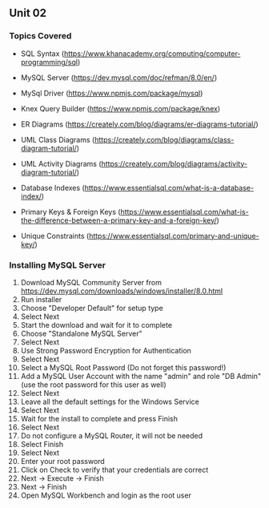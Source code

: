 ## Unit 02
### Topics Covered
* SQL Syntax (https://www.khanacademy.org/computing/computer-programming/sql)
* MySQL Server (https://dev.mysql.com/doc/refman/8.0/en/)
* MySql Driver (https://www.npmjs.com/package/mysql)
* Knex Query Builder (https://www.npmjs.com/package/knex)

* ER Diagrams (https://creately.com/blog/diagrams/er-diagrams-tutorial/)
* UML Class Diagrams (https://creately.com/blog/diagrams/class-diagram-tutorial/)
* UML Activity Diagrams (https://creately.com/blog/diagrams/activity-diagram-tutorial/)

* Database Indexes (https://www.essentialsql.com/what-is-a-database-index/)
* Primary Keys & Foreign Keys (https://www.essentialsql.com/what-is-the-difference-between-a-primary-key-and-a-foreign-key/)
* Unique Constraints (https://www.essentialsql.com/primary-and-unique-key/)

### Installing MySQL Server
1. Download MySQL Community Server from
https://dev.mysql.com/downloads/windows/installer/8.0.html
2. Run installer
3. Choose "Developer Default" for setup type
4. Select Next
5. Start the download and wait for it to complete
6. Choose "Standalone MySQL Server"
7. Select Next
8. Use Strong Password Encryption for Authentication
9. Select Next
10. Select a MySQL Root Password (Do not forget this password!)
11. Add a MySQL User Account with the name "admin" and role "DB Admin" 
    (use the root password for this user as well)
12. Select Next
13. Leave all the default settings for the Windows Service
14. Select Next
15. Wait for the install to complete and press Finish
16. Select Next
17. Do not configure a MySQL Router, it will not be needed
18. Select Finish
19. Select Next
20. Enter your root password
21. Click on Check to verify that your credentials are correct
22. Next -> Execute -> Finish
23. Next -> Finish
24. Open MySQL Workbench and login as the root user
